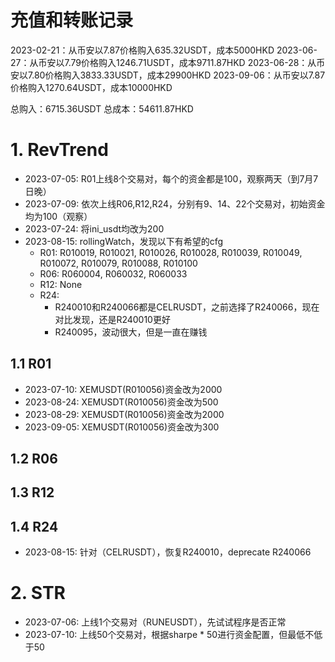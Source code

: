 # 充值和转账记录
2023-02-21：从币安以7.87价格购入635.32USDT，成本5000HKD
2023-06-27：从币安以7.79价格购入1246.71USDT，成本9711.87HKD
2023-06-28：从币安以7.80价格购入3833.33USDT，成本29900HKD
2023-09-06：从币安以7.87价格购入1270.64USDT，成本10000HKD

总购入：6715.36USDT
总成本：54611.87HKD

# 1. RevTrend
- 2023-07-05: R01上线8个交易对，每个的资金都是100，观察两天（到7月7日晚）
- 2023-07-09: 依次上线R06,R12,R24，分别有9、14、22个交易对，初始资金均为100（观察）
- 2023-07-24: 将ini_usdt均改为200
- 2023-08-15: rollingWatch，发现以下有希望的cfg
    - R01: R010019, R010021, R010026, R010028, R010039, R010049, R010072, R010079, R010088, R010100
    - R06: R060004, R060032, R060033
    - R12: None
    - R24: 
        - R240010和R240066都是CELRUSDT，之前选择了R240066，现在对比发现，还是R240010更好
        - R240095，波动很大，但是一直在赚钱

## 1.1 R01

- 2023-07-10: XEMUSDT(R010056)资金改为2000
- 2023-08-24: XEMUSDT(R010056)资金改为500
- 2023-08-29: XEMUSDT(R010056)资金改为2000
- 2023-09-05: XEMUSDT(R010056)资金改为300

## 1.2 R06
## 1.3 R12
## 1.4 R24

- 2023-08-15: 针对（CELRUSDT），恢复R240010，deprecate R240066

# 2. STR

- 2023-07-06: 上线1个交易对（RUNEUSDT），先试试程序是否正常
- 2023-07-10: 上线50个交易对，根据sharpe * 50进行资金配置，但最低不低于50